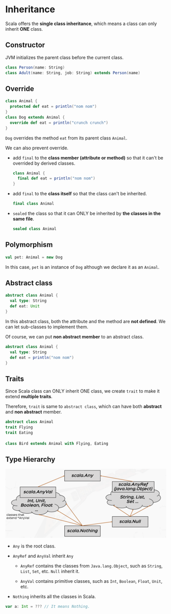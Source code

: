# Inheritance

Scala offers the **single class inheritance**, which means a class can only inherit **ONE** class.

## Constructor

JVM initializes the parent class before the current class.

```scala
class Person(name: String)
class Adult(name: String, job: String) extends Person(name)
```

## Override

```scala
class Animal {
  protected def eat = println("nom nom")
}
class Dog extends Animal {
  override def eat = println("crunch crunch")
}
```

`Dog` overrides the method `eat` from its parent class `Animal`.

We can also prevent override.

- add `final` to the **class member (attribute or method)** so that it can't be overrided by derived classes.

  ```scala
  class Animal {
    final def eat = println("nom nom")
  }
  ```

- add `final` to the **class itself** so that the class can't be inherited.

  ```scala
  final class Animal
  ```

- `sealed` the class so that it can ONLY be inherited by **the classes in the same file**.

  ```scala
  sealed class Animal
  ```

## Polymorphism

```scala
val pet: Animal = new Dog
```

In this case, `pet` is an instance of `Dog` although we declare it as an `Animal`.

## Abstract class

```scala
abstract class Animal {
  val type: String
  def eat: Unit
}
```

In this abstract class, both the attribute and the method are **not defined**. We can let sub-classes to implement them.

Of course, we can put **non abstract member** to an abstract class.

```scala
abstract class Animal {
  val type: String
  def eat = println("nom nom")
}
```

## Traits

Since Scala class can ONLY inherit ONE class, we create `trait` to make it extend **multiple traits**.

Therefore, `trait` is same to `abstract class`, which can have both **abstract** and **non abstract** member.

```scala
abstract class Animal
trait Flying
trait Eating

class Bird extends Animal with Flying, Eating
```

## Type Hierarchy

![type-hierarchy](./images/type-hierarchy.png)

- `Any` is the root class.

- `AnyRef` and `AnyVal` inherit `Any`

  - `AnyRef` contains the classes from `Java.lang.Object`, such as `String`, `List`, `Set`, etc. `Null` inherit it.

  - `AnyVal` contains primitive classes, such as `Int`, `Boolean`, `Float`, `Unit`, etc.

- `Nothing` inherits all the classes in Scala.

```scala
var a: Int = ??? // It means Nothing.
```
